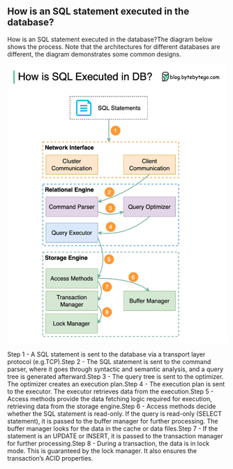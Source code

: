 ## How is an SQL statement executed in the database?
How is an SQL statement executed in the database?The diagram below shows the process. Note that the architectures for different databases are different, the diagram demonstrates some common designs.<p>
  <img src="../images/sql execution order in db.jpeg" style="width: 580px" />
</p>
Step 1 - A SQL statement is sent to the database via a transport layer protocol (e.g.TCP).Step 2 - The SQL statement is sent to the command parser, where it goes through syntactic and semantic analysis, and a query tree is generated afterward.Step 3 - The query tree is sent to the optimizer. The optimizer creates an execution plan.Step 4 - The execution plan is sent to the executor. The executor retrieves data from the execution.Step 5 - Access methods provide the data fetching logic required for execution, retrieving data from the storage engine.Step 6 - Access methods decide whether the SQL statement is read-only. If the query is read-only (SELECT statement), it is passed to the buffer manager for further processing. The buffer manager looks for the data in the cache or data files.Step 7 - If the statement is an UPDATE or INSERT, it is passed to the transaction manager for further processing.Step 8 - During a transaction, the data is in lock mode. This is guaranteed by the lock manager. It also ensures the transaction’s ACID properties.